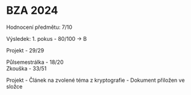 # BZA 2024
Hodnocení předmětu: 7/10

Výsledek: 1. pokus - 80/100 -> B

Projekt - 29/29


Půlsemestrálka - 18/20
<br>
Zkouška - 33/51

Projekt - Článek na zvolené téma z kryptografie - Dokument přiložen ve složce